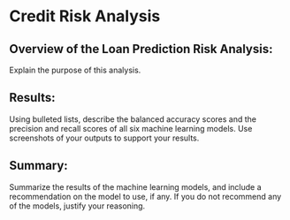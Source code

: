 # Credit Risk Analysis

## Overview of the Loan Prediction Risk Analysis:
Explain the purpose of this analysis.

## Results:
Using bulleted lists, describe the balanced accuracy scores and the precision and recall scores of all six machine learning models. Use screenshots of your outputs to support your results.

## Summary:
Summarize the results of the machine learning models, and include a recommendation on the model to use, if any. If you do not recommend any of the models, justify your reasoning.
